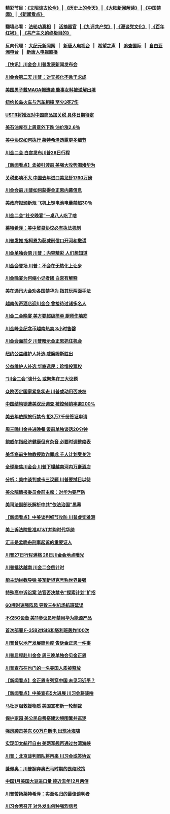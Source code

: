 #### 精彩节目：[《文昭谈古论今》](http://155.138.205.71/wenzhao) | [《历史上的今天》](http://155.138.205.71/today-in-history) | [《大陆新闻解读》](http://155.138.205.71/ntdtv-comedy) | [《中国禁闻》](http://155.138.205.71/ntdtv-news) | [《新闻看点》](http://155.138.205.71/news-insight) 

 #### 翻墙必看： [法轮功真相](http://155.138.205.71:10000/videos/truth.html) &nbsp;&nbsp;|&nbsp;&nbsp; [活摘器官](http://155.138.205.71:10000/videos/res/Organs/) &nbsp;&nbsp;|[《九评共产党》](http://155.138.205.71:10000/videos/jiuping) | [《漫谈党文化》](http://155.138.205.71:10000/videos/mtdwh) | [《百年红祸》](http://155.138.205.71:10000/videos/bnhh) | [《共产主义的终极目的》](http://155.138.205.71:10000/videos/res/zjmd) 

 #### 反向代理： [大纪元新闻网](http://155.138.205.71:10080/) &nbsp;&nbsp;|&nbsp;&nbsp; [新唐人电视台](http://155.138.205.71:8000/) &nbsp;&nbsp;|&nbsp;&nbsp; [希望之声](http://155.138.205.71:8200/) &nbsp;&nbsp;|&nbsp;&nbsp; [追查国际](http://155.138.205.71:10010/) &nbsp;&nbsp;|&nbsp;&nbsp; [自由亚洲电台](http://155.138.205.71:9800/) &nbsp;&nbsp;|&nbsp;&nbsp; [新唐人电视直播](http://155.138.205.71/) 

#### [【快讯】川金会 川普发表新闻发布会](../pages/nsc412/n11078822.md?t=02280821) 

#### [川金会第二天 川普：对无核化不急于求成](../pages/nsc412/n11078809.md?t=02280821) 

#### [美国男子戴MAGA帽遭袭 肇事女料被递解出境](../pages/nsc412/n11078111.md?t=02280821) 

#### [纽约长岛火车与汽车相撞 至少3死7伤](../pages/nsc412/n11078042.md?t=02280821) 

#### [USTR将推迟对中国商品加关税 具体日期待定](../pages/nsc412/n11078065.md?t=02280821) 

#### [美石油库存上周意外下跌 油价涨2.6％](../pages/nsc412/n11077933.md?t=02280821) 

#### [美中协议如何执行 莱特希泽透露更多细节](../pages/nsc412/n11077895.md?t=02280821) 

#### [川金二会 白宫发布川普28日行程](../pages/nsc412/n11077599.md?t=02280821) 

#### [【新闻看点】孟被引渡前 美强大攻势围堵华为](../pages/nsc412/n11077529.md?t=02280821) 

#### [关税影响不大 中国去年进口美龙虾1760万磅](../pages/nsc412/n11077572.md?t=02280821) 

#### [川金会前 川普如何获得金正恩内幕信息](../pages/nsc412/n11077790.md?t=02280821) 

#### [美政府拟颁新规 飞机上锂电池电量禁超30％](../pages/nsc412/n11077388.md?t=02280821) 

#### [川金二会“社交晚宴”一桌八人吃了啥](../pages/nsc412/n11077493.md?t=02280821) 

#### [莱特希泽：美中贸易协议必有执法机制](../pages/nsc412/n11077336.md?t=02280821) 

#### [川普发推 指柯恩为获减刑信口开河和撒谎](../pages/nsc412/n11077227.md?t=02280821) 

#### [川金单独会晤 川普：内容精彩 人们想知道](../pages/nsc412/n11077284.md?t=02280821) 

#### [川金会登场  川普：不会在无核化上让步](../pages/nsc412/n11076663.md?t=02280821) 

#### [川金晚宴为何缩小记者团 白宫有解释](../pages/nsc412/n11077171.md?t=02280821) 

#### [美在通讯大会劝各国禁华为 指其玩两面手法](../pages/nsc412/n11074409.md?t=02280821) 

#### [越南传奇酒店迎川金会 曾接待过诸多名人](../pages/nsc412/n11076720.md?t=02280821) 

#### [川金二会晚宴 美方要超级简单 厨师伤脑筋](../pages/nsc412/n11076986.md?t=02280821) 

#### [川金峰会纪念币越南热卖 3小时售罄](../pages/nsc412/n11076389.md?t=02280821) 

#### [川金会面前夕 川普暗示金正恩抓住机会](../pages/nsc412/n11075974.md?t=02280821) 

#### [纽约公益维护人补选 威廉姆斯胜出](../pages/nsc412/n11075059.md?t=02280821) 

#### [公益维护人补选  华裔选民：珍惜投票权](../pages/nsc412/n11075056.md?t=02280821) 

#### [“川金二会”谈什么 或聚焦在三大议题](../pages/nsc412/n11074552.md?t=02280821) 

#### [众院否定国家紧急状态 川普或动用否决权](../pages/nsc412/n11073994.md?t=02280821) 

#### [中国结构钢遭美双反调查 被控倾销率逾200%](../pages/nsc412/n11073550.md?t=02280821) 

#### [美去年依照旅行禁令 拒3万7千份签证申请](../pages/nsc412/n11073410.md?t=02280821) 

#### [周三晚川金共进晚餐 饭前单独谈话20分钟](../pages/nsc412/n11073320.md?t=02280821) 

#### [鲍威尔指经济健康但有杂音 必要时调整缩表](../pages/nsc412/n11072991.md?t=02280821) 

#### [美华裔前生物教授欺诈罪成 千人计划受关注](../pages/nsc412/n11073371.md?t=02280821) 

#### [全球聚焦川金会 川普下榻越南河内万豪酒店](../pages/nsc412/n11073359.md?t=02280821) 

#### [分析：美中谈判或卡三议题 川普要拭目以待](../pages/nsc412/n11073388.md?t=02280821) 

#### [美众院情报委员会前主席：对华为要严防](../pages/nsc412/n11072954.md?t=02280821) 

#### [美司法副部长解析中共“依法治国”黑幕](../pages/nsc412/n11073131.md?t=02280821) 

#### [【新闻看点】中美谈判细节攻防 川普虚实难测](../pages/nsc412/n11072797.md?t=02280821) 

#### [美上诉法院批准AT&T并购时代华纳](../pages/nsc412/n11072852.md?t=02280821) 

#### [汇丰是孟晚舟刑事起诉的重要证人](../pages/nsc412/n11072839.md?t=02280821) 

#### [川普27日行程满档 28日川金会地点曝光](../pages/nsc412/n11072807.md?t=02280821) 

#### [川普抵达越南 川金二会倒计时](../pages/nsc412/n11072671.md?t=02280821) 

#### [能主动拦截导弹 美军新坦克号称世界最强](../pages/nsc412/n11072112.md?t=02280821) 

#### [特殊高中诉讼案 法官否决禁令“探索计划”扩招](../pages/nsc412/n11071482.md?t=02280821) 

#### [60哩时速强阵风 导致三州机场航班延误](../pages/nsc412/n11071521.md?t=02280821) 

#### [不仅5G设备 美11参议员吁禁用华为能源产品](../pages/nsc412/n11070954.md?t=02280821) 

#### [首次部署 F-35B对ISIS和塔利班轰炸100次](../pages/nsc412/n11071450.md?t=02280821) 

#### [川普曾以地产发展商角度 告诉金正恩一件事](../pages/nsc412/n11071184.md?t=02280821) 

#### [川普启程赴川金会 周三晚单独会见金正恩](../pages/nsc412/n11070998.md?t=02280821) 

#### [川普宣布在也门的一名美国人质被释放](../pages/nsc412/n11070633.md?t=02280821) 

#### [【新闻看点】金正恩专列穿中国 未见习近平？](../pages/nsc412/n11070514.md?t=02280821) 

#### [【新闻看点】中美宣布5大进展 川习会将谈啥](../pages/nsc412/n11070211.md?t=02280821) 

#### [马杜罗阻救援物质 美国宣布新一轮制裁](../pages/nsc412/n11070549.md?t=02280821) 

#### [保护家园 美公民自费搭建边境围篱并巡逻](../pages/nsc412/n11070349.md?t=02280821) 

#### [强风袭击美东 60万户断电 出现冰海啸](../pages/nsc412/n11070403.md?t=02280821) 

#### [实现印太航行自由 美两军舰再通过台湾海峡](../pages/nsc412/n11070537.md?t=02280821) 

#### [川普：北京谈判团队将再来 川习会或签协议](../pages/nsc412/n11070466.md?t=02280821) 

#### [蓬佩奥：川普摒弃奥巴马时期的畏缩政策](../pages/nsc412/n11070178.md?t=02280821) 

#### [中国1月美国大豆进口量 接近去年12月两倍](../pages/nsc412/n11070226.md?t=02280821) 

#### [川普赞扬莱特希泽：实至名归的最佳谈判者](../pages/nsc412/n11070224.md?t=02280821) 

#### [川习会若召开 对外发出何种强烈信号](../pages/nsc412/n11070028.md?t=02280821) 


